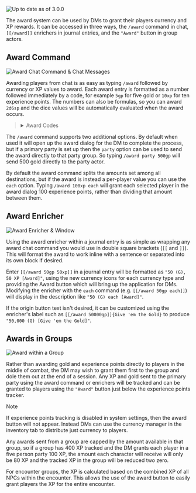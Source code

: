 ![Up to date as of 3.0.0](https://img.shields.io/static/v1?label=dnd5e&message=3.0.0&color=informational)

The award system can be used by DMs to grant their players currency and XP rewards. It can be accessed in three ways, the `/award` command in chat, `[[/award]]` enrichers in journal entries, and the `"Award"` button in group actors.


## Award Command

![Award Chat Command & Chat Messages](https://raw.githubusercontent.com/foundryvtt/dnd5e/publish-wiki/wiki/images/award-command-and-messages.jpg)

Awarding players from chat is as easy as typing `/award` followed by currency or XP values to award. Each award entry is formatted as a number followed immediately by a code, for example `5gp` for five gold or `10xp` for ten experience points. The numbers can also be formulas, so you can award `2d6sp` and the dice values will be automatically evaluated when the award occurs.

> <details>
> <summary>Award Codes</summary>
>
> | Award Type        | Code    |
> |-------------------|---------|
> | Platinum          | `pp`    |
> | Gold              | `gp`    |
> | Silver            | `sp`    |
> | Electrum          | `ep`    |
> | Copper            | `cp`    |
> | Experience Points | `xp`    |
>
> Custom currencies will use whatever key was used when defining them within `CONFIG.DND5E.currencies`.</details>

The `/award` command supports two additional options. By default when used it will open up the award dialog for the DM to complete the process, but if a primary party is set up then the `party` option can be used to send the award directly to that party group. So typing `/award party 500gp` will send 500 gold directly to the party actor.

By default the award command splits the amounts set among all destinations, but if the award is instead a per-player value you can use the `each` option. Typing `/award 100xp each` will grant each selected player in the award dialog 100 experience points, rather than dividing that amount between them.


## Award Enricher

![Award Enricher & Window](https://raw.githubusercontent.com/foundryvtt/dnd5e/publish-wiki/wiki/images/award-enricher-and-window.jpg)

Using the award enricher within a journal entry is as simple as wrapping any award chat command you would use in double square brackets (`[[` and `]]`). This will format the award to work inline with a sentence or separated into its own block if desired.

Enter `[[/award 50gp 50xp]]` in a journal entry will be formatted as `"50 (G), 50 XP [Award]"`, using the new currency icons for each currency type and providing the Award button which will bring up the application for DMs. Modifying the enricher with the `each` command (e.g. `[[/award 50gp each]]`) will display in the description like `"50 (G) each [Award]"`.

If the origin button text isn't desired, it can be customized using the enricher's label such as `[[/award 50000gp]]{Give 'em the Gold}` to produce `"50,000 (G) [Give 'em the Gold]"`.


## Awards in Groups

![Award within a Group](https://raw.githubusercontent.com/foundryvtt/dnd5e/publish-wiki/wiki/images/award-group.jpg)

Rather than awarding gold and experience points directly to players in the middle of combat, the DM may wish to grant them first to the group and dole them out at the end of a session. Any XP and gold sent to the primary party using the award command or enrichers will be tracked and can be granted to players using the `"Award"` button just below the experience points tracker.

> [!Note]
> If experience points tracking is disabled in system settings, then the award button will not appear. Instead DMs can use the currency manager in the inventory tab to distribute just currency to players.

Any awards sent from a group are capped by the amount available in that group, so if a group has 400 XP tracked and the DM grants each player in a five person party 100 XP, the amount each character will receive will only be 80 XP and the tracked XP in the group will be reduced two zero.

For encounter groups, the XP is calculated based on the combined XP of all NPCs within the encounter. This allows the use of the award button to easily grant players the XP for the entire encounter.
